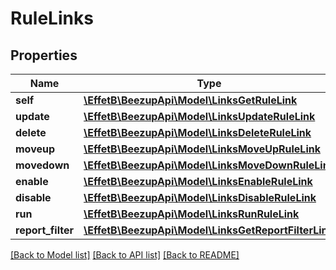 # RuleLinks

## Properties
Name | Type | Description | Notes
------------ | ------------- | ------------- | -------------
**self** | [**\EffetB\BeezupApi\Model\LinksGetRuleLink**](LinksGetRuleLink.md) |  | 
**update** | [**\EffetB\BeezupApi\Model\LinksUpdateRuleLink**](LinksUpdateRuleLink.md) |  | [optional] 
**delete** | [**\EffetB\BeezupApi\Model\LinksDeleteRuleLink**](LinksDeleteRuleLink.md) |  | [optional] 
**moveup** | [**\EffetB\BeezupApi\Model\LinksMoveUpRuleLink**](LinksMoveUpRuleLink.md) |  | [optional] 
**movedown** | [**\EffetB\BeezupApi\Model\LinksMoveDownRuleLink**](LinksMoveDownRuleLink.md) |  | [optional] 
**enable** | [**\EffetB\BeezupApi\Model\LinksEnableRuleLink**](LinksEnableRuleLink.md) |  | [optional] 
**disable** | [**\EffetB\BeezupApi\Model\LinksDisableRuleLink**](LinksDisableRuleLink.md) |  | [optional] 
**run** | [**\EffetB\BeezupApi\Model\LinksRunRuleLink**](LinksRunRuleLink.md) |  | [optional] 
**report_filter** | [**\EffetB\BeezupApi\Model\LinksGetReportFilterLink**](LinksGetReportFilterLink.md) |  | [optional] 

[[Back to Model list]](../README.md#documentation-for-models) [[Back to API list]](../README.md#documentation-for-api-endpoints) [[Back to README]](../README.md)


